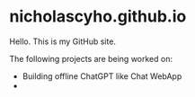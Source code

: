 # nicholascyho.github.io
Hello. This is my GitHub site. 

The following projects are being worked on:
* Building offline ChatGPT like Chat WebApp
* 

